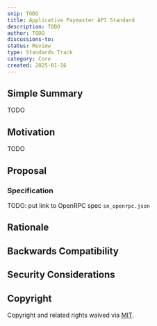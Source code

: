```yaml
---
snip: TODO
title: Applicative Paymaster API Standard
description: TODO
author: TODO
discussions-to: 
status: Review
type: Standards Track
category: Core
created: 2025-01-16
---
```


## Simple Summary
TODO

## Motivation
TODO

## Proposal

### Specification

TODO: put link to OpenRPC spec `sn_openrpc.json`

## Rationale

## Backwards Compatibility

## Security Considerations

## Copyright

Copyright and related rights waived via [MIT](../LICENSE).

